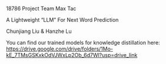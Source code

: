 18786 Project Team Max Tac

A Lightweight “LLM” For Next Word Prediction

Chunjiang Liu & Hanzhe Lu

You can find our trained models for knowledge distillation here: 
https://drive.google.com/drive/folders/1Mo-kE_7TMsGSKxkOdVJWxLp2Ob_6d7Wl?usp=drive_link
